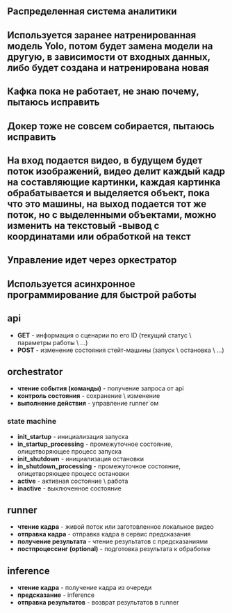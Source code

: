 ## Распределенная система аналитики

## Используется заранее натренированная модель Yolo, потом будет замена модели на другую, в зависимости от входных данных, либо будет создана и натренирована новая
## Кафка пока не работает, не знаю почему, пытаюсь исправить
## Докер тоже не совсем собирается, пытаюсь исправить
## На вход подается видео, в будущем будет поток изображений, видео делит каждый кадр на составляющие картинки, каждая картинка обрабатывается и выделяется объект, пока что это машины, на выход подается тот же поток, но с выделенными объектами, можно изменить на текстовый -вывод с координатами или обработкой на текст
## Управление идет через оркестратор
## Используется асинхронное программирование для быстрой работы


## api
- **GET** - информация о сценарии по его ID (текущий статус \ параметры работы \ ...)
- **POST** - изменение состояния стейт-машины (запуск \ остановка \ ...)

## orchestrator
- **чтение события (команды)** - получение запроса от api
- **контроль состояния** - сохранение \ изменение
- **выполнение действия** - управление runner`ом

### state machine
- **init_startup** - инициализация запуска
- **in_startup_processing** - промежуточное состояние, олицетворяющее процесс запуска
- **init_shutdown** - инициализация остановки
- **in_shutdown_processing** - промежуточное состояние, олицетворяющее процесс остановки
- **active** - активная состояние \ работа 
- **inactive** - выключенное состояние

## runner
- **чтение кадра** - живой поток или заготовленное локальное видео
- **отправка кадра** - отправка кадра в сервис предсказания
- **получение результата** - чтение результатов с предсказаниями
- **постпроцессинг (optional)** - подготовка результата к обработке

## inference
- **чтение кадра** - получение кадра из очереди
- **предсказание** - inference
- **отправка результатов** - возврат результатов в runner

